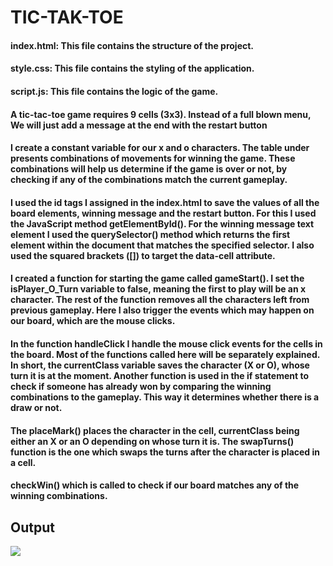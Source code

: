 # TIC-TAK-TOE

<h4>index.html: This file contains the structure of the project.</h4>
<h4>style.css: This file contains the styling of the application.</h4>
<h4>script.js: This file contains the logic of the game.</h4>

<h4>A tic-tac-toe game requires 9 cells (3x3). Instead of a full blown menu, We will just add a message at the end with the restart button</h4>

<h4>I create a constant variable for our x and o characters. The table under presents combinations of movements for winning the game. These combinations will help us determine if the game is over or not, by checking if any of the combinations match the current gameplay.</h4>

<h4>I used the id tags I assigned in the index.html to save the values of all the board elements, winning message and the restart button. For this I used the JavaScript method getElementById(). For the winning message text element I used the querySelector() method which returns the first element within the document that matches the specified selector. I also used the squared brackets ([]) to target the data-cell attribute.</h4>

<h4>I created a function for starting the game called gameStart(). I set the isPlayer_O_Turn variable to false, meaning the first to play will be an x character. The rest of the function removes all the characters left from previous gameplay. Here I also trigger the events which may happen on our board, which are the mouse clicks.</h4>

<h4>In the function handleClick I handle the mouse click events for the cells in the board. Most of the functions called here will be separately explained. In short, the currentClass variable saves the character (X or O), whose turn it is at the moment. Another function is used in the if statement to check if someone has already won by comparing the winning combinations to the gameplay. This way it determines whether there is a draw or not.</h4>

<h4>The placeMark() places the character in the cell, currentClass being either an X or an O depending on whose turn it is. The swapTurns() function is the one which swaps the turns after the character is placed in a cell.</h4>

<h4>checkWin() which is called to check if our board matches any of the winning combinations.
  
<h2>Output</h2>
<img src="https://github.com/Fhini/TIC-TAK-TOE/assets/118623264/a5e13038-b997-43a5-ad3f-b29f3317343f">



